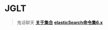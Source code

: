 # JGLT
 > 鬼话聊天
 **[关于集合](https://github.com/Viciivodka77/JGLT/blob/main/%E5%85%B3%E4%BA%8E%E9%9B%86%E5%90%88.md)**
 **[elasticSearch命令集6.x](https://github.com/Viciivodka77/JGLT/blob/main/es%E5%91%BD%E4%BB%A4%E9%9B%86.md)**
